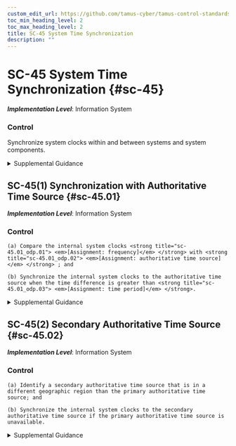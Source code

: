 ```yaml
---
custom_edit_url: https://github.com/tamus-cyber/tamus-control-standards/tree/main/content/tamus.edu/TAMUS_profile.xml
toc_min_heading_level: 2
toc_max_heading_level: 2
title: SC-45 System Time Synchronization
description: ""
---
```


# SC-45 System Time Synchronization {#sc-45}

_**Implementation Level**_: Information System

### Control

Synchronize system clocks within and between systems and system components.

<details>
  <summary>Supplemental Guidance</summary>

Time synchronization of system clocks is essential for the correct execution of many system services, including identification and authentication processes that involve certificates and time-of-day restrictions as part of access control. Denial of service or failure to deny expired credentials may result without properly synchronized clocks within and between systems and system components. Time is commonly expressed in Coordinated Universal Time (UTC), a modern continuation of Greenwich Mean Time (GMT), or local time with an offset from UTC. The granularity of time measurements refers to the degree of synchronization between system clocks and reference clocks, such as clocks synchronizing within hundreds of milliseconds or tens of milliseconds. Organizations may define different time granularities for system components. Time service can be critical to other security capabilities—such as access control and identification and authentication—depending on the nature of the mechanisms used to support the capabilities.

</details>

## SC-45(1) Synchronization with Authoritative Time Source {#sc-45.01}

_**Implementation Level**_: Information System

### Control

    (a) Compare the internal system clocks <strong title="sc-45.01_odp.01"> <em>[Assignment: frequency]</em> </strong> with <strong title="sc-45.01_odp.02"> <em>[Assignment: authoritative time source]</em> </strong> ; and

    (b) Synchronize the internal system clocks to the authoritative time source when the time difference is greater than <strong title="sc-45.01_odp.03"> <em>[Assignment: time period]</em> </strong>.

<details>
  <summary>Supplemental Guidance</summary>

Synchronization of internal system clocks with an authoritative source provides uniformity of time stamps for systems with multiple system clocks and systems connected over a network.

</details>

## SC-45(2) Secondary Authoritative Time Source {#sc-45.02}

_**Implementation Level**_: Information System

### Control

    (a) Identify a secondary authoritative time source that is in a different geographic region than the primary authoritative time source; and

    (b) Synchronize the internal system clocks to the secondary authoritative time source if the primary authoritative time source is unavailable.

<details>
  <summary>Supplemental Guidance</summary>

It may be necessary to employ geolocation information to determine that the secondary authoritative time source is in a different geographic region.

</details>

